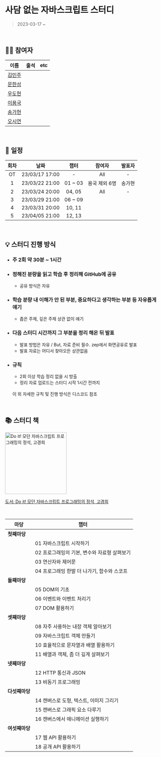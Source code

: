 # 사담 없는 자바스크립트 스터디



                                    
> 2023-03-17 ~

<br>

## 👨‍💻 참여자

|                   이름                   | 출석 | etc |
| :--------------------------------------: |:--: | :-: |
| [김민주](https://github.com/Mmuseng) |     |     |
| [문한성](https://github.com/hansungmoon) |     |     |
| [우도현](https://github.com/devops_04_DoHyeon) |     |     |
| [이용국](https://github.com/LYQook) |     |     |
| [송가현](https://github.com/gahyunSong) |     |     |
| [오시연](https://github.com/seay0) |     |     |

<br>

## 📅 일정

| 회차 | 날짜 | 챕터 | 참여자 | 발표자 |
| :--: | :--: | :--: | :----: | :----: |
|  OT  |   23/03/17 17:00   |   -   |    All    |    -    |
|  1   |   23/03/22 21:00   |   01 ~ 03   |    용국 제외 6명    |  송가현  |
|  2   |   23/03/24 20:00   |   04, 05   |    All    |    -    |
|  3   |   23/03/29 21:00   |   06 ~ 09   |        |        |
|  4   |   23/03/31 20:00   |   10, 11   |        |        |
|  5   |   23/04/05 21:00   |   12, 13   |        |        |

<br>

## 💡 스터디 진행 방식

- ### 주 2회 약 30분 ~ 1시간
- ### 정해진 분량을 읽고 학습 후 정리해 GitHub에 공유
  - 공유 방식은 자유
- ### 학습 분량 내 이해가 안 된 부분, 중요하다고 생각하는 부분 등 자유롭게 얘기
  - 좁은 주제, 깊은 주제 상관 없이 얘기
- ### 다음 스터디 시간까지 그 부분을 정리 해온 뒤 발표
  - 발표 방법은 자유 / But, 자료 준비 필수. zep에서 화면공유로 발표
  - 발표 자료는 어디서 찾아오든 상관없음
- ### 규칙
  - 2회 이상 학습 정리 없을 시 방출
  - 정리 자료 업로드는 스터디 시작 1시간 전까지
  <br>
  이 외 자세한 규칙 및 진행 방식은 디스코드 참조

<br>

## 📚 스터디 책

<img width="200" src="https://shopping-phinf.pstatic.net/main_3632130/36321305652.jpg" alt="Do it! 모던 자바스크립트 프로그래밍의 정석, 고경희">

[도서: Do it! 모던 자바스크립트 프로그래밍의 정석, 고경희](https://ebook-product.kyobobook.co.kr/dig/epd/ebook/480D221228900?LINK=NVE)

<br>

| **마당** | **챕터** |
| --- | --- |
| **첫째마당** |  |
|  | 01 자바스크립트 시작하기 |
|  | 02 프로그래밍의 기본, 변수와 자료형 살펴보기 |
|  | 03 연산자와 제어문 |
|  | 04 프로그래밍 한발 더 나가기, 함수와 스코프 |
| **둘째마당** |  |
|  | 05 DOM의 기초 |
|  | 06 이벤트와 이벤트 처리기 |
|  | 07 DOM 활용하기 |
| **셋째마당** |  |
|  | 08 자주 사용하는 내장 객체 알아보기 |
|  | 09 자바스크립트 객체 만들기 |
|  | 10 효율적으로 문자열과 배열 활용하기 |
|  | 11 배열과 객체, 좀 더 깊게 살펴보기 |
| **넷째마당** |  |
|  | 12 HTTP 통신과 JSON |
|  | 13 비동기 프로그래밍 |
| **다섯째마당** |  |
|  | 14 캔버스로 도형, 텍스트, 이미지 그리기 |
|  | 15 캔버스로 그래픽 요소 다루기 |
|  | 16 캔버스에서 애니메이션 실행하기 |
| **여섯째마당** |  |
|  | 17 웹 API 활용하기 |
|  | 18 공개 API 활용하기 |
